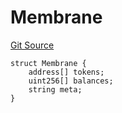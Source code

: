 # Membrane
[Git Source](https://github.com/parseb/willwe/blob/2224ac0edd2345ec0b06622d841db6de03281d90/src/interfaces/IMembrane.sol)


```solidity
struct Membrane {
    address[] tokens;
    uint256[] balances;
    string meta;
}
```

